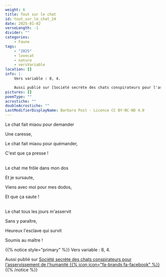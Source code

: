 ```yaml
---
weight: 6
title: Tout sur le chat
id: tout_sur_le_chat_24
date: 2025-01-02
verseLength: -1
divider: ""
categories:
    - Faune
tags:
    - "2025"
    - lovecat
    - nature
    - versVariable
location: []
info: |-
    Vers variable : 8, 4.

    Aussi publié sur [Société secrète des chats conspirateurs pour l'asservissement de l'humanité {{% icon icon="fa-brands fa-facebook" %}}](https://www.facebook.com/groups/lovecat.fr)
pictures: []
poemType: ""
acrostiche: ""
doubleAcrostiche: ""
LastModifierDisplayName: Barbara Post - Licence CC BY-NC-ND 4.0
---
```

Le chat fait miaou pour demander

Une caresse,

Le chat fait miaou pour quémander,

C'est que ça presse !

 \
Le chat me frôle dans mon dos

Et je sursaute,

Viens avec moi pour mes dodos,

Et que ça saute !

 \
Le chat tous les jours m'asservit

Sans y paraître,

Heureux l'esclave qui survit

Soumis au maître !

<!-- FM:Snippet:Start data:{"id":"_simpleNotice","fields":[{"name":"content","value":"Vers variable : 8, 4."}]} -->
{{% notice style="primary" %}}
Vers variable : 8, 4.

Aussi publié sur [Société secrète des chats conspirateurs pour l'asservissement de l'humanité {{% icon icon="fa-brands fa-facebook" %}}](https://www.facebook.com/groups/lovecat.fr)
{{% /notice %}}
<!-- FM:Snippet:End -->